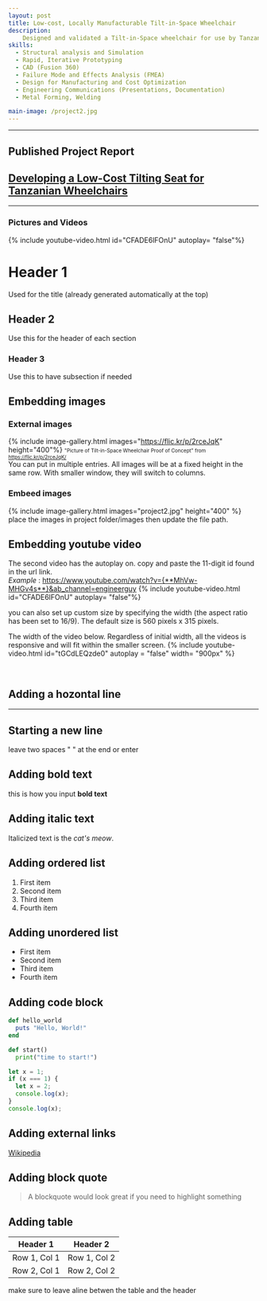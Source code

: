```yaml
---
layout: post
title: Low-cost, Locally Manufacturable Tilt-in-Space Wheelchair
description: 
    Designed and validated a Tilt-in-Space wheelchair for use by Tanzanians with severe postural disabilities. This project was undertaken alongside five mechanical engineering undergraduate seniors, in two quarters (six months), with my role being the documentation focal point and validation lead! Our team worked with Kyaro Assistive Tech, a Tanzanian Non-Governmental Organization based in Arusha, Tanzania, making user-specific assistive devices accessible for East Africans.<br>Our final wheelchair design has a final BOM cost of $50, which is drastically under our cost specification of $70 set by Kyaro Assistive Tech. Furthermore, our design exceeded all user and engineering requirements, making this wheelchair highly leveragable in the rugged Tanzanian environment. This wheelchair is inclusive of the potential use cases of 3.4 million East Africans with mobility disabilities. Our design was received highly by Stanford's Mechanical Engineering department and was subsequently published in the academic library (please feel free to check it out)!
skills: 
  - Structural analysis and Simulation
  - Rapid, Iterative Prototyping
  - CAD (Fusion 360)
  - Failure Mode and Effects Analysis (FMEA)
  - Design for Manufacturing and Cost Optimization
  - Engineering Communications (Presentations, Documentation)
  - Metal Forming, Welding

main-image: /project2.jpg
---
```


---
## Published Project Report
[Developing a Low-Cost Tilting Seat for Tanzanian Wheelchairs](https://searchworks.stanford.edu/view/tj176jm1879)
---

---
### Pictures and Videos
{% include youtube-video.html id="CFADE6lFOnU" autoplay= "false"%}
# Header 1 
Used for the title (already generated automatically at the top)
## Header 2  
Use this for the header of each section
### Header 3 
Use this to have subsection if needed


## Embedding images 
### External images
{% include image-gallery.html images="https://flic.kr/p/2rceJqK" height="400"%}
<span style="font-size: 10px">"Picture of Tilt-in-Space Wheelchair Proof of Concept" from https://flic.kr/p/2rceJqK/</span>  
You can put in multiple entries. All images will be at a fixed height in the same row. With smaller window, they will switch to columns.  

### Embeed images
{% include image-gallery.html images="project2.jpg" height="400" %} 
place the images in project folder/images then update the file path.   


## Embedding youtube video
The second video has the autoplay on. copy and paste the 11-digit id found in the url link. <br>
*Example* : https://www.youtube.com/watch?v={**MhVw-MHGv4s**}&ab_channel=engineerguy
{% include youtube-video.html id="CFADE6lFOnU" autoplay= "false"%}

you can also set up custom size by specifying the width (the aspect ratio has been set to 16/9). The default size is 560 pixels x 315 pixels.  

The width of the video below. Regardless of initial width, all the videos is responsive and will fit within the smaller screen.
{% include youtube-video.html id="tGCdLEQzde0" autoplay = "false" width= "900px" %}  

<br>

## Adding a hozontal line
---

## Starting a new line
leave two spaces "  " at the end or enter <br>

## Adding bold text
this is how you input **bold text**

## Adding italic text
Italicized text is the *cat's meow*.

## Adding ordered list
1. First item
2. Second item
3. Third item
4. Fourth item

## Adding unordered list
- First item
- Second item
- Third item
- Fourth item

## Adding code block
```ruby
def hello_world
  puts "Hello, World!"
end
```

```python
def start()
  print("time to start!")
```

```javascript
let x = 1;
if (x === 1) {
  let x = 2;
  console.log(x);
}
console.log(x);

```

## Adding external links
[Wikipedia](https://en.wikipedia.org)


## Adding block quote
> A blockquote would look great if you need to highlight something


## Adding table 

| Header 1 | Header 2 |
|----------|----------|
| Row 1, Col 1 | Row 1, Col 2 |
| Row 2, Col 1 | Row 2, Col 2 |

make sure to leave aline betwen the table and the header

